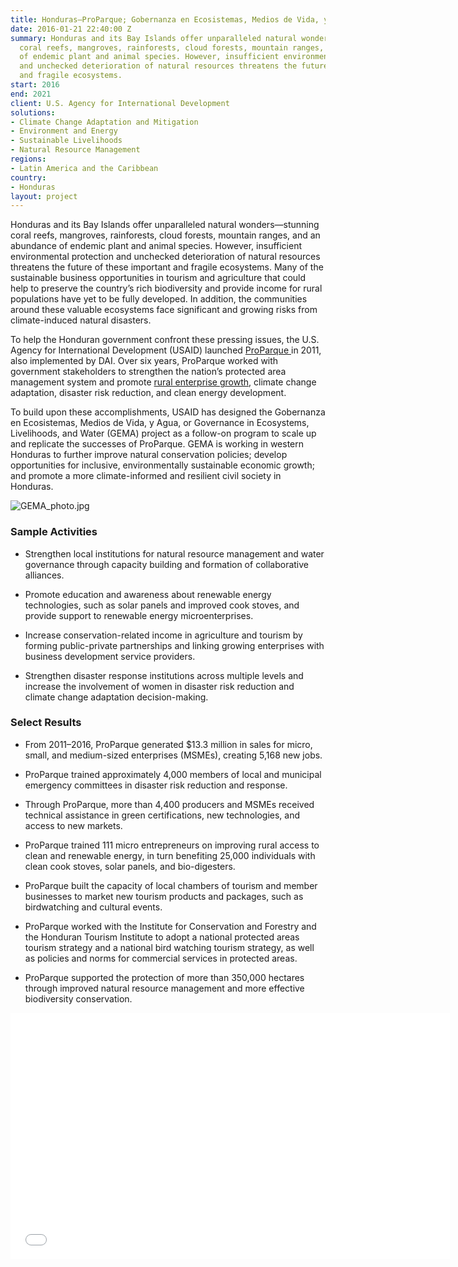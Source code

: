 ```yaml
---
title: Honduras—ProParque; Gobernanza en Ecosistemas, Medios de Vida, y Agua (GEMA)
date: 2016-01-21 22:40:00 Z
summary: Honduras and its Bay Islands offer unparalleled natural wonders—stunning
  coral reefs, mangroves, rainforests, cloud forests, mountain ranges, and an abundance
  of endemic plant and animal species. However, insufficient environmental protection
  and unchecked deterioration of natural resources threatens the future of these important
  and fragile ecosystems.
start: 2016
end: 2021
client: U.S. Agency for International Development
solutions:
- Climate Change Adaptation and Mitigation
- Environment and Energy
- Sustainable Livelihoods
- Natural Resource Management
regions:
- Latin America and the Caribbean
country:
- Honduras
layout: project
---
```


Honduras and its Bay Islands offer unparalleled natural wonders—stunning coral reefs, mangroves, rainforests, cloud forests, mountain ranges, and an abundance of endemic plant and animal species. However, insufficient environmental protection and unchecked deterioration of natural resources threatens the future of these important and fragile ecosystems. Many of the sustainable business opportunities in tourism and agriculture that could help to preserve the country’s rich biodiversity and provide income for rural populations have yet to be fully developed. In addition, the communities around these valuable ecosystems face significant and growing risks from climate-induced natural disasters.

To help the Honduran government confront these pressing issues, the U.S. Agency for International Development (USAID) launched [ProParque ](http://en.usaid-proparque.org/)in 2011, also implemented by DAI. Over six years, ProParque worked with government stakeholders to strengthen the nation’s protected area management system and promote [rural enterprise growth](https://www.youtube.com/watch?v=Lwy0yHaAMRE&feature=youtu.be), climate change adaptation, disaster risk reduction, and clean energy development.

To build upon these accomplishments, USAID has designed the Gobernanza en Ecosistemas, Medios de Vida, y Agua, or Governance in Ecosystems, Livelihoods, and Water (GEMA) project as a follow-on program to scale up and replicate the successes of ProParque. GEMA is working in western Honduras to further improve natural conservation policies; develop opportunities for inclusive, environmentally sustainable economic growth; and promote a more climate-informed and resilient civil society in Honduras.

![GEMA_photo.jpg](/uploads/GEMA_photo.jpg)

### Sample Activities

* Strengthen local institutions for natural resource management and water governance through capacity building and formation of collaborative alliances.

* Promote education and awareness about renewable energy technologies, such as solar panels and improved cook stoves, and provide support to renewable energy microenterprises.

* Increase conservation-related income in agriculture and tourism by forming public-private partnerships and linking growing enterprises with business development service providers.

* Strengthen disaster response institutions across multiple levels and increase the involvement of women in disaster risk reduction and climate change adaptation decision-making.

### Select Results

* From 2011–2016, ProParque generated $13.3 million in sales for micro, small, and medium-sized enterprises (MSMEs), creating 5,168 new jobs.

* ProParque trained approximately 4,000 members of local and municipal emergency committees in disaster risk reduction and response.

* Through ProParque, more than 4,400 producers and MSMEs received technical assistance in green certifications, new technologies, and access to new markets.

* ProParque trained 111 micro entrepreneurs on improving rural access to clean and renewable energy, in turn benefiting 25,000 individuals with clean cook stoves, solar panels, and bio-digesters.

* ProParque built the capacity of local chambers of tourism and member businesses to market new tourism products and packages, such as birdwatching and cultural events.

* ProParque worked with the Institute for Conservation and Forestry and the Honduran Tourism Institute to adopt a national protected areas tourism strategy and a national bird watching tourism strategy, as well as policies and norms for commercial services in protected areas.

* ProParque supported the protection of more than 350,000 hectares through improved natural resource management and more effective biodiversity conservation.

<iframe allowfullscreen="" frameborder="0" height="394" mozallowfullscreen="" src="//player.vimeo.com/video/104423902" webkitallowfullscreen="" width="703"></iframe>